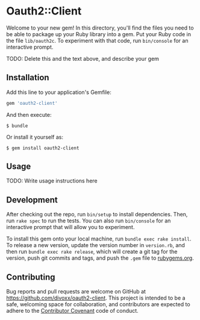 # Oauth2::Client

Welcome to your new gem! In this directory, you'll find the files you need to be able to package up your Ruby library into a gem. Put your Ruby code in the file `lib/oauth2c`. To experiment with that code, run `bin/console` for an interactive prompt.

TODO: Delete this and the text above, and describe your gem

## Installation

Add this line to your application's Gemfile:

```ruby
gem 'oauth2-client'
```

And then execute:

    $ bundle

Or install it yourself as:

    $ gem install oauth2-client

## Usage

TODO: Write usage instructions here

## Development

After checking out the repo, run `bin/setup` to install dependencies. Then, run `rake spec` to run the tests. You can also run `bin/console` for an interactive prompt that will allow you to experiment.

To install this gem onto your local machine, run `bundle exec rake install`. To release a new version, update the version number in `version.rb`, and then run `bundle exec rake release`, which will create a git tag for the version, push git commits and tags, and push the `.gem` file to [rubygems.org](https://rubygems.org).

## Contributing

Bug reports and pull requests are welcome on GitHub at https://github.com/divoxx/oauth2-client. This project is intended to be a safe, welcoming space for collaboration, and contributors are expected to adhere to the [Contributor Covenant](http://contributor-covenant.org) code of conduct.

